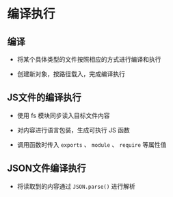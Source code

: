 # 编译执行

## 编译

  - 将某个具体类型的文件按照相应的方式进行编译和执行

  - 创建新对象，按路径载入，完成编译执行

## JS文件的编译执行

  - 使用 fs 模块同步读入目标文件内容

  - 对内容进行语言包装，生成可执行 JS 函数

  - 调用函数时传入 `exports` 、 `module` 、 `require` 等属性值

## JSON文件编译执行

  - 将读取到的内容通过 `JSON.parse()` 进行解析
